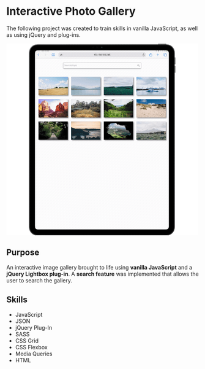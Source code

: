 # Interactive Photo Gallery

The following project was created to train skills in vanilla JavaScript, as well as using jQuery and plug-ins.

![Employee Directory](./doc/photo-gallery.gif)

## Purpose 

An interactive image gallery brought to life using **vanilla JavaScript** and a **jQuery Lightbox plug-in**. A **search feature** was implemented that allows the user to search the gallery.



## Skills

* JavaScript
* JSON
* jQuery Plug-In
* SASS
* CSS Grid
* CSS Flexbox
* Media Queries
* HTML

